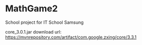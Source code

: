 # MathGame2
School project for IT School Samsung

core_3.0.1.jar download url:
https://mvnrepository.com/artifact/com.google.zxing/core/3.3.1
